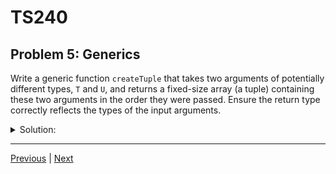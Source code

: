 # TS240
## Problem 5: Generics

Write a generic function `createTuple` that takes two arguments of potentially different types, `T` and `U`, and returns a fixed-size array (a tuple) containing these two arguments in the order they were passed. Ensure the return type correctly reflects the types of the input arguments.

<details>
<summary>Solution:</summary>

```typescript
function createTuple<T, U>(arg1: T, arg2: U): [T, U] {
  return [arg1, arg2];
}

// Example usage:
const tuple1 = createTuple<string, number>("hello", 123);
console.log(tuple1); // Output: ["hello", 123]
// tuple1 has type [string, number]

const tuple2 = createTuple<boolean, { id: number }>(true, { id: 1 });
console.log(tuple2); // Output: [true, { id: 1 }]
// tuple2 has type [boolean, { id: number }]
```

</details>

---

[Previous](04.md) | [Next](06.md)
